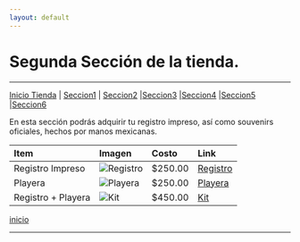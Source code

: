 ```yaml
---
layout: default
---
```


# Segunda Sección de la tienda.
***
[Inicio Tienda](./p_tienda.md) | [Seccion1](./p_t_seccion1.md) | [Seccion2](./p_t_seccion2.md) |[Seccion3](./p_t_seccion3.md) |[Seccion4](./p_t_seccion4.md) |[Seccion5](./p_t_seccion5.md) |[Seccion6](./p_t_seccion6.md)

En esta sección podrás adquirir tu registro impreso, así como souvenirs oficiales, hechos por manos mexicanas.

| Item| Imagen| Costo| Link|
|:-------------|:------------------|:------|:----|
| Registro Impreso| ![Registro](https://http2.mlstatic.com/D_NQ_NP_678250-MLM40208342119_122019-O.jpg)| $250.00| [Registro](https://www.google.com)|
| Playera | ![Playera](https://images.rappi.com.mx/products/981674169-1623086696415.jpg?d=240x240)| $250.00| [Playera](https://www.google.com)|
| Registro + Playera | ![Kit](https://pbs.twimg.com/profile_images/3406596174/039381fd4130b410b79e076a1375a42f.jpeg) | $450.00|[Kit](https://www.google.com)|

[inicio](./)

***
